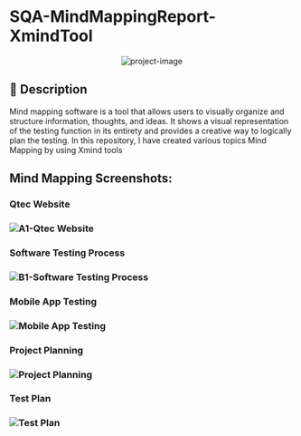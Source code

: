 # SQA-MindMappingReport-XmindTool

<p align="center"><img src="https://socialify.git.ci/shantokumarsaha123/SQA-MindMappingReport-XmindTool/image?language=1&amp;name=1&amp;owner=1&amp;stargazers=1&amp;theme=Light" alt="project-image"></p>

## 📝 Description 
Mind mapping software is a tool that allows users to visually organize and structure information, thoughts, and ideas. It shows a visual representation of the testing function in its entirety and provides a creative way to logically plan the testing. In this repository, I have created various topics Mind Mapping by using Xmind tools

<h2>Mind Mapping Screenshots:</h2>

<h3> Qtec Website <h3>
 
![A1-Qtec Website](https://github.com/shantokumarsaha123/SQA-MindMappingReport-XmindTool/assets/122052172/7a588d5f-feba-4bb6-b53e-3b106dd855a6)
 
 <h3> Software Testing Process <h3>
   
![B1-Software Testing Process](https://github.com/shantokumarsaha123/SQA-MindMappingReport-XmindTool/assets/122052172/e3138ef2-eec4-4ea2-bc08-587a0201f037)
   
<h3> Mobile App Testing <h3>
      
![Mobile App Testing](https://github.com/shantokumarsaha123/SQA-MindMappingReport-XmindTool/assets/122052172/1357d409-5058-43ed-b4de-760bd9f33597)
      
<h3> Project Planning <h3>
  
![Project Planning](https://github.com/shantokumarsaha123/SQA-MindMappingReport-XmindTool/assets/122052172/96a0d83a-16a1-42a7-88e4-c523a37b8865)
         
<h3> Test Plan <h3>
  
![Test Plan](https://github.com/shantokumarsaha123/SQA-MindMappingReport-XmindTool/assets/122052172/3bf47fd6-5ca1-44f0-9a96-742886e1449b)




